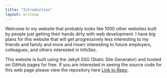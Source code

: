 ```yaml
---
title: "Introduction"
layout: writeup
---
```


Welcome to my website that probably looks like 1000 other websites built by people just getting their hands dirty with web development. I have big plans for this website that will get progressively less interesting to my friends and family and more and moerr interesting to future employers, colleagues, and others interested in InfoSec. 

This website is built using the Jekyll SSG (Static Site Generator) and hosted on GitHub pages for free. If you are interested in seeing the source code for this web page please view the repository here [Link to Repo](https://github.com/).